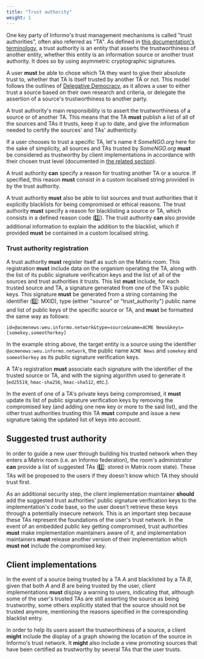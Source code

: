 ```yaml
---
title: "Trust authority"
weight: 1
---
```


One key party of Informo's trust management mechanisms is called "trust authorities", often also referred as "TA". As defined in [this documentation's terminology](/introduction/terminology/#trust-authority-ta), a trust authority is an entity that asserts the trustworthiness of another entity, whether this entity is an information source or another trust authority. It does so by using asymmetric cryptographic signatures.

A user **must** be able to chose which TA they want to give their absolute trust to, whether that TA is itself trusted by another TA or not. This model follows the outlines of [Delegative Democracy](https://en.wikipedia.org/wiki/Delegative_democracy), as it allows a user to either trust a source based on their own research and criteria, or delegate the assertion of a source's trustworthiness to another party.

A trust authority's main responsibility is to assert the trustworthiness of a source or of another TA. This means that the TA **must** publish a list of all of the sources and TAs it trusts, keep it up to date, and give the information needed to certify the sources' and TAs' authenticity.

If a user chooses to trust a specific TA, let's name it *SomeNGO.org* here for the sake of simplicity, all sources and TAs trusted by *SomeNGO.org* **must** be considered as trustworthy by client implementations in accordance with their chosen trust level (documented in [the related section](/trust-management/trust-level/)).

A trust authority **can** specify a reason for trusting another TA or a source. If specified, this reason **must** consist in a custom localised string provided in by the trust authority.

A trust authority **must** also be able to list sources and trust authorities that it explicitly blacklists for being compromised or ethical reasons. The trust authority **must** specify a reason for blacklisting a source or TA, which consists in a defined reason code (2️⃣). The trust authority **can** also provide additional information to explain the addition to the blacklist, which if provided **must** be contained in a custom localised string.

### Trust authority registration

A trust authority **must** register itself as such on the Matrix room. This registration **must** include data on the organism operating the TA, along with the list of its public signature verification keys and the list of all of the sources and trust authorities it trusts. This list **must** include, for each trusted source and TA, a signature generated from one of the TA's public keys. This signature **must** be generated from a string containing the identifier (2️⃣: MXID), type (either "source" or "trust_authority") public name and list of public keys of the specific source or TA, and **must** be formatted the same way as follows:

```
id=@acmenews:weu.informo.network&type=source&name=ACME News&keys=[somekey,someotherkey]
```

In the example string above, the target entity is a source using the identifier `@acmenews:weu.informo.network`, the public name `ACME News` and `somekey` and `someotherkey` as its public signature verification keys.

A TA's registration **must** associate each signature with the identifier of the trusted source or TA, and with the signing algorithm used to generate it (`ed25519`, `hmac-sha256`, `hmac-sha512`, etc.).

In the event of one of a TA's private keys being compromised, it **must** update its list of public signature verification keys by removing the compromised key (and adding one new key or more to the said list), and the other trust authorities trusting this TA **must** compute and issue a new signature taking the updated list of keys into account.

## Suggested trust authority

In order to guide a new user through building his trusted network when they enters a Matrix room (i.e. an Informo federation), the room's administrator **can** provide a list of suggested TAs (2️⃣: stored in Matrix room state). These TAs will be proposed to the users if they doesn't know which TA they should trust first.

As an additional security step, the client implementation maintainer **should** add the suggested trust authorities' public signature verification keys to the implementation's code base, so the user doesn't retrieve these keys through a potentially insecure network. This is an important step because these TAs represent the foundations of the user's trust network. In the event of an embedded public key getting compromised, trust authorities **must** make implementation maintainers aware of it, and implementation maintainers **must** release another version of their implementation which **must not** include the compromised key.

## Client implementations

In the event of a source being trusted by a TA *A* and blacklisted by a TA *B*, given that both *A* and *B* are being trusted by the user, client implementations **must** display a warning to users, indicating that, although some of the user's trusted TAs are still asserting the source as being trustworthy, some others explicitly stated that the source should not be trusted anymore, mentioning the reasons specified in the corresponding blacklist entry.

In order to help its users assert the trustworthiness of a source, a client **might** include the display of a graph showing the location of the source in Informo's trust network. It **might** also include a view promoting sources that have been certified as trustworthy by several TAs that the user trusts.
